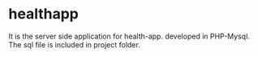 # healthapp
It is the server side application for health-app. developed in PHP-Mysql. The sql file is included in project folder.
